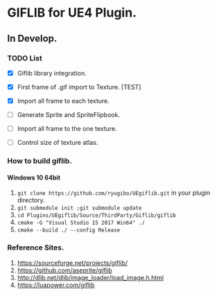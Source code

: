 # GIFLIB for UE4 Plugin.

## In Develop.

### TODO List

- [x] Giflib library integration.
- [x] First frame of .gif import to Texture. [TEST]
- [x] Import all frame to each texture.
- [ ] Generate Sprite and SpriteFlipbook.
- [ ] Import all frame to the one texture.
- [ ] Control size of texture atlas.


### How to build giflib.

#### Windows 10 64bit

1. `git clone https://github.com/ryugibo/UEgiflib.git` in your plugin directory.
2. `git submodule init ;git submodule update`
3. `cd Plugins/UEgiflib/Source/ThirdParty/Giflib/giflib`
4. `cmake -G "Visual Studio 15 2017 Win64" ./`
5. `cmake --build ./ --config Release`


### Reference Sites.

1. https://sourceforge.net/projects/giflib/
1. https://github.com/aseprite/giflib
1. http://dlib.net/dlib/image_loader/load_image.h.html
1. https://luapower.com/giflib
